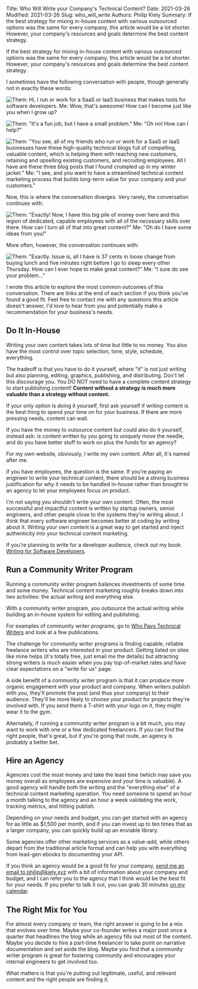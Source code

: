 Title: Who Will Write your Company's Technical Content?
Date: 2021-03-26
Modified: 2021-03-26
Slug: who_will_write
Authors: Philip Kiely
Summary: If the best strategy for mixing in-house content with various outsourced options was the same for every company, this article would be a lot shorter. However, your company's resources and goals determine the best content strategy.

If the best strategy for mixing in-house content with various outsourced options was the same for every company, this article would be a lot shorter. However, your company's resources and goals determine the best content strategy.

I sometimes have the following conversation with people, though generally not in exactly these words:

![Them: Hi, I run or work for a SaaS or IaaS business that makes tools for software developers. Me: Wow, that's awesome! How can I become just like you when I grow up?](/assets/img/blogs/essays/who_will_write/content_post_panel1.png)

![Them: "It's a fun job, but I have a small problem." Me: "Oh no! How can I help?"](/assets/img/blogs/essays/who_will_write/content_post_panel2.png)

![Them: "You see, all of my friends who run or work for a SaaS or IaaS businesses have these high-quality technical blogs full of compelling, valuable content, which is helping them with reaching new customers, retaining and upselling existing customers, and recruiting employees. All I have are these three blog posts that I found crumpled up in my winter jacket." Me: "I see, and you want to have a streamlined technical content marketing process that builds long-term value for your company and your customers."](/assets/img/blogs/essays/who_will_write/content_post_panel3.png)

Now, this is where the conversation diverges. Very rarely, the conversation continues with:

![Them: "Exactly! Now, I have this big pile of money over here and this legion of dedicated, capable employees with all of the necessary skills over there. How can I turn all of that into great content?" Me: "Oh do I have some ideas from you!"](/assets/img/blogs/essays/who_will_write/content_post_panel4.png)

More often, however, the conversation continues with:

![Them: "Exactly. Issue is, all I have is 37 cents in loose change from buying lunch and five minutes right before I go to sleep every other Thursday. How can I ever hope to make great content?" Me: "I sure do see your problem..."](/assets/img/blogs/essays/who_will_write/content_post_panel5.png)

I wrote this article to explore the most common outcomes of this conversation. There are links at the end of each section if you think you've found a good fit. Feel free to contact me with any questions this article doesn't answer, I'd love to hear from you and potentially make a recommendation for your business's needs.

## Do It In-House

Writing your own content takes lots of time but little to no money. You also have the most control over topic selection, tone, style, schedule, everything.

The tradeoff is that you have to do it yourself, where "it" is not just writing but also planning, editing, graphics, publishing, and distributing. Don't let this discourage you. You DO NOT need to have a complete content strategy to start publishing content! **Content without a strategy is much more valuable than a strategy without content.**

If your only option is doing it yourself, first ask yourself if writing content is the best thing to spend your time on for your business. If there are more pressing needs, content can wait.

If you have the money to outsource content but could also do it yourself, instead ask: is content written by you going to uniquely move the needle, and do you have better stuff to work on plus the funds for an agency?

For my own website, obviously, I write my own content. After all, it's named after me.

If you have employees, the question is the same. If you're paying an engineer to write your technical content, there should be a strong business justification for why it needs to be handled in-house rather than brought to an agency to let your employees focus on product.

I'm not saying you shouldn't write your own content. Often, the most successful and impactful content is written by startup owners, senior engineers, and other people close to the systems they're writing about. I think that every software engineer becomes better at coding by writing about it. Writing your own content is a great way to get started and inject authenticity into your technical content marketing.

If you're planning to write for a developer audience, check out my book: [Writing for Software Developers](/wfsd).

## Run a Community Writer Program

Running a community writer program balances investments of some time and some money. Technical content marketing roughly breaks down into two activities: the actual writing and everything else.

With a community writer program, you outsource the actual writing while building an in-house system for editing and publishing.

For examples of community writer programs, go to [Who Pays Technical Writers](https://whopaystechnicalwriters.com) and look at a few publications.

The challenge for community writer programs is finding capable, reliable freelance writers who are interested in your product. Getting listed on sites like mine helps (it's totally free, just email me the details) but attracting strong writers is much easier when you pay top-of-market rates and have clear expectations on a "write for us" page.

A side benefit of a community writer program is that it can produce more organic engagement with your product and company. When writers publish with you, they'll promote the post (and thus your company) to their audience. They'll be more likely to choose your product for projects they're involved with. If you send them a T-shirt with your logo on it, they might wear it to the gym.

Alternately, if running a community writer program is a bit much, you may want to work with one or a few dedicated freelancers. If you can find the right people, that's great, but if you're going that route, an agency is probably a better bet.

## Hire an Agency

Agencies cost the most money and take the least time (which may save you money overall as employees are expensive and your time is valuable). A good agency will handle both the writing and the "everything else" of a technical content marketing operation. You need someone to spend an hour a month talking to the agency and an hour a week validating the work, tracking metrics, and hitting publish.

Depending on your needs and budget, you can get started with an agency for as little as $1,500 per month, and if you can invest up to ten times that as a larger company, you can quickly build up an enviable library.

Some agencies offer other marketing services as a value-add, while others depart from the traditional article format and can help you with everything from lead-gen ebooks to documenting your API.

If you think an agency would be a good fit for your company, [send me an email to philip@kiely.xyz](mailto:philip@kiely.xyz) with a bit of information about your company and budget, and I can refer you to the agency that I think would be the best fit for your needs. If you prefer to talk it out, you can grab 30 minutes [on my calendar](/calendar).

## The Right Mix for You

For almost every company or team, the right answer is going to be a mix that evolves over time. Maybe your co-founder writes a major post once a quarter that headlines the blog while an agency fills out most of the content. Maybe you decide to hire a part-time freelancer to take point on narrative documentation and set aside the blog. Maybe you find that a community writer program is great for fostering community and encourages your internal engineers to get involved too.

What matters is that you're putting out legitimate, useful, and relevant content and the right people are finding it.